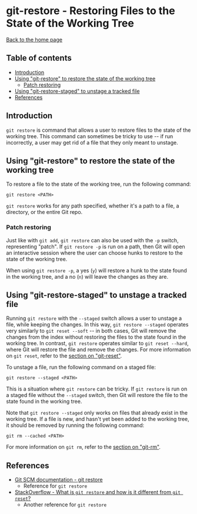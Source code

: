# git-restore - Restoring Files to the State of the Working Tree

[Back to the home page](../README.md)

## Table of contents

- [Introduction](#introduction)
- [Using "git-restore" to restore the state of the working tree](#Using-git-restore-to-restore-the-state-of-the-working-tree)
    - [Patch restoring](#Patch-restoring)
- [Using "git-restore-staged" to unstage a tracked file](#Using-git-restore-staged-to-unstage-a-tracked-file)
- [References](#References)

## Introduction

`git restore` is command that allows a user to restore files to the state of the working tree. This command can sometimes be tricky to use -- if run incorrectly, a user may get rid of a file that they only meant to unstage.

## Using "git-restore" to restore the state of the working tree

To restore a file to the state of the working tree, run the following command:

```
git restore <PATH>
```

`git restore` works for any path specified, whether it's a path to a file, a directory, or the entire Git repo.

### Patch restoring

Just like with `git add`, `git restore` can also be used with the `-p` switch, representing "patch". If `git restore -p` is run on a path, then Git will open an interactive session where the user can choose hunks to restore to the state of the working tree.

When using `git restore -p`, a yes (`y`) will restore a hunk to the state found in the working tree, and a no (`n`) will leave the changes as they are.

## Using "git-restore-staged" to unstage a tracked file

Running `git restore` with the `--staged` switch allows a user to unstage a file, while keeping the changes. In this way, `git restore --staged` operates very similarly to `git reset --soft` -- in both cases, Git will remove the changes from the index without restoring the files to the state found in the working tree. In contrast, `git restore` operates similar to `git reset --hard`, where Git will restore the file and remove the changes. For more information on `git reset`, refer to the [section on "git-reset"](git-reset.md#Introduction).

To unstage a file, run the following command on a staged file:

```
git restore --staged <PATH>
```

This is a situation where `git restore` can be tricky. If `git restore` is run on a staged file without the `--staged` switch, then Git will restore the file to the state found in the working tree.

Note that `git restore --staged` only works on files that already exist in the working tree. If a file is new, and hasn't yet been added to the working tree, it should be removed by running the following command:

```
git rm --cached <PATH>
```

For more information on `git rm`, refer to the [section on "git-rm"](git-rm.md#Using-git-rm-cached-to-remove-a-file-only-from-the-working-tree-and-index).

## References

- [Git SCM documentation - git restore](https://git-scm.com/docs/git-restore)
    - Reference for `git restore`
- [StackOverflow - What is `git restore` and how is it different from `git reset`?](https://stackoverflow.com/questions/58003030/what-is-git-restore-and-how-is-it-different-from-git-reset)
    - Another reference for `git restore`
